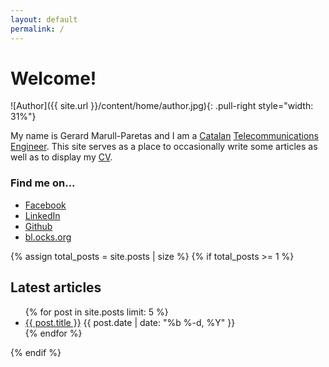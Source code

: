 ```yaml
---
layout: default
permalink: /
---
```


# Welcome!

![Author]({{ site.url }}/content/home/author.jpg){: .pull-right style="width: 31%"}

My name is Gerard Marull-Paretas and I am a
[Catalan](http://en.wikipedia.org/wiki/Catalonia) [Telecommunications
Engineer](http://en.wikipedia.org/wiki/Telecommunications_engineering). This
site serves as a place to occasionally write some articles as well as to display
my [CV](/cv/).

### Find me on...

* [Facebook](//facebook.com/gmarullp)
* [LinkedIn](//uk.linkedin.com/in/gmarullp)
* [Github](//github.com/teslabs)
* [bl.ocks.org](//bl.ocks.org/teslabs)

{% assign total_posts = site.posts | size %}
{% if total_posts >= 1 %}
## Latest articles
<ul>
  {% for post in site.posts limit: 5 %}
  <li>
    <a href="{{ post.url | prepend: site.baseurl }}">{{ post.title }}</a>
    <span class="post-date">{{ post.date | date: "%b %-d, %Y" }}</span>
  </li>
  {% endfor %}
</ul>
{% endif %}
